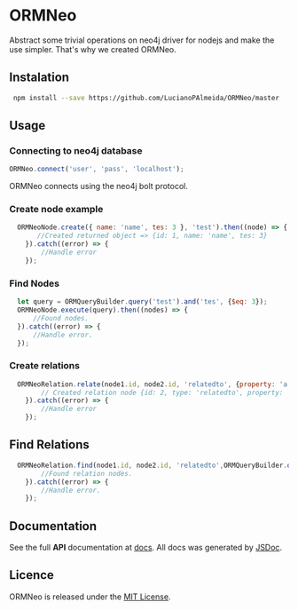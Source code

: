 # ORMNeo

Abstract some trivial operations on neo4j driver for nodejs and make the use simpler. That's why we created ORMNeo.

## Instalation
```sh
 npm install --save https://github.com/LucianoPAlmeida/ORMNeo/master
```
## Usage 

### Connecting to neo4j database

```js
ORMNeo.connect('user', 'pass', 'localhost');
```
   ORMNeo connects using the neo4j bolt protocol.
   
### Create node example
  
```js
  ORMNeoNode.create({ name: 'name', tes: 3 }, 'test').then((node) => {
       //Created returned object => {id: 1, name: 'name', tes: 3}
    }).catch((error) => {
        //Handle error
    });
  ```

### Find Nodes 
  ```js
    let query = ORMQueryBuilder.query('test').and('tes', {$eq: 3});
    ORMNeoNode.execute(query).then((nodes) => {
        //Found nodes.
    }).catch((error) => {
        //Handle error.
    });
  ```
### Create relations
```js
  ORMNeoRelation.relate(node1.id, node2.id, 'relatedto', {property: 'a'}).then((rels) => {
        // Created relation node {id: 2, type: 'relatedto', property: 'a'}
    }).catch((error) => {
        //Handle error
    });
```

## Find Relations 

```js
  ORMNeoRelation.find(node1.id, node2.id, 'relatedto',ORMQueryBuilder.query().and('property', {$eq: 'c'})).then((nodes) => {
        //Found relation nodes.
    }).catch((error) => {
        //Handle error.
    });
```

## Documentation

  See the full **API** documentation at [docs](docs). All docs was generated by [JSDoc](https://github.com/jsdoc3/jsdoc).

## Licence

ORMNeo is released under the [MIT License](https://opensource.org/licenses/MIT).
